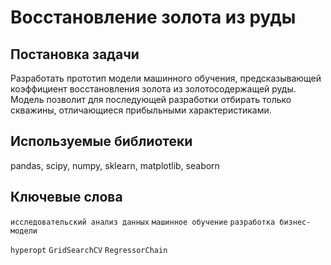 # Восстановление золота из руды

## Постановка задачи

Разработать прототип модели машинного обучения, предсказывающей коэффициент восстановления золота из золотосодержащей руды. Модель позволит для последующей разработки отбирать только скважины, отличающиеся прибыльными характеристиками.

## Используемые библиотеки

pandas, scipy, numpy, sklearn, matplotlib, seaborn

## Ключевые слова

`исследовательский анализ данных` `машинное обучение` `разработка бизнес-модели`

`hyperopt` `GridSearchCV` `RegressorChain`
